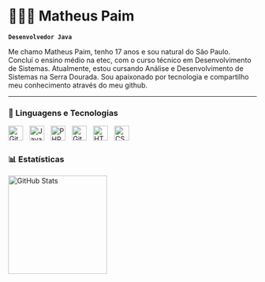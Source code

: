 # 👩🏻‍💻 Matheus Paim

**`Desenvolvedor Java`**

Me chamo Matheus Paim, tenho 17 anos e sou natural do São Paulo. Concluí o ensino médio na etec, com o curso técnico em Desenvolvimento de Sistemas. Atualmente, estou cursando Análise e Desenvolvimento de Sistemas na Serra Dourada. Sou apaixonado por tecnologia e compartilho meu conhecimento através do meu github.

---

### 🤖 Linguagens e Tecnologias
<img 
    align="left" 
    alt="Git" 
    title="Git"
    width="30px" 
    style="padding-right: 10px;" 
    src="https://raw.githubusercontent.com/jmnote/z-icons/master/svg/java.svg" 
/>

<img 
    align="left" 
    alt="JavaScript" 
    title="JavaScript"
    width="30px" 
    style="padding-right: 10px;" 
    src="https://cdn.jsdelivr.net/gh/devicons/devicon@latest/icons/javascript/javascript-original.svg" 
/>
<img
     align="left" 
    alt="PHP" 
    title="PHP"
    width="30px" 
    style="padding-right: 10px;" 
    src="https://cdn.jsdelivr.net/gh/devicons/devicon@latest/icons/php/php-original.svg"   
    />
<img 
    align="left" 
    alt="Git" 
    title="Git"
    width="30px" 
    style="padding-right: 10px;" 
    src="https://cdn.jsdelivr.net/gh/devicons/devicon@latest/icons/git/git-original.svg" 
/>
    <img
     align="left" 
    alt="HTML" 
    title="HTML"
    width="30px" 
    style="padding-right: 10px;" 
    src="https://cdn.jsdelivr.net/gh/devicons/devicon@latest/icons/html5/html5-original-wordmark.svg"    
    />
    <img
     align="left" 
    alt="CSS" 
    title="CSS"
    width="30px" 
    style="padding-right: 10px;" 
    src="https://cdn.jsdelivr.net/gh/devicons/devicon@latest/icons/css3/css3-original-wordmark.svg"
    />
    

<br/>
<br/>

### 📊 Estatísticas

<p>
  <img 
    align="left" 
    alt="GitHub Stats" 
    height="200" 
      margin="-100"
    style="padding-right: 10px;" 
    src="https://github-readme-stats.vercel.app/api?username=Mathdevv&show_icons=true&theme=tokyonight&include_all_commits=true&locale=pt-br" 
  />

</p>
